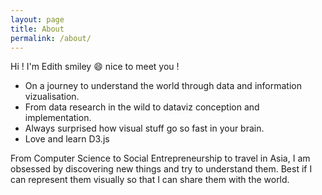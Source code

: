 ```yaml
---
layout: page
title: About
permalink: /about/
---
```

Hi ! I'm Edith smiley :smile: nice to meet you !
* On a journey to understand the world through data and information vizualisation. 
* From data research in the wild to dataviz conception and implementation.
* Always surprised how visual stuff go so fast in your brain.
* Love and learn D3.js

From Computer Science to Social Entrepreneurship to travel in Asia, I am obsessed by discovering new things and try to understand them. Best if I can represent them visually so that I can share them with the world.
